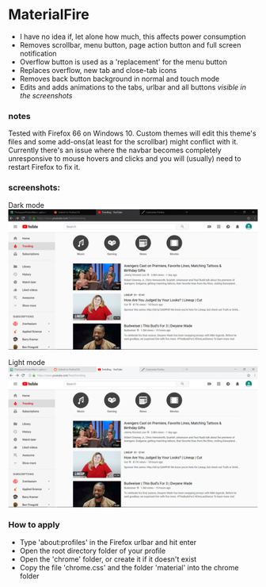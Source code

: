 # MaterialFire
+ I have no idea if, let alone how much, this affects power consumption 
+ Removes scrollbar, menu button, page action button and full screen notification
+ Overflow button is used as a 'replacement' for the menu button
+ Replaces overflow, new tab and close-tab icons
+ Removes back button background in normal and touch mode
+ Edits and adds animations to the tabs, urlbar and all buttons *visible in the screenshots*

### notes 
Tested with Firefox 66 on Windows 10.
Custom themes will edit this theme's files and some add-ons(at least for the scrollbar) might conflict with it.
Currently there's an issue where the navbar becomes completely unresponsive to mouse hovers and clicks and you will (usually) need to restart Firefox to fix it.

### screenshots:

Dark mode
![](screenshots/darkmode.png)
 
Light mode
![](screenshots/lightmode.png)


### How to apply
+ Type 'about:profiles' in the Firefox urlbar and hit enter
+ Open the root directory folder of your profile
+ Open the 'chrome' folder, or create it if it doesn't exist
+ Copy the file 'chrome.css' and the folder 'material' into the chrome folder
